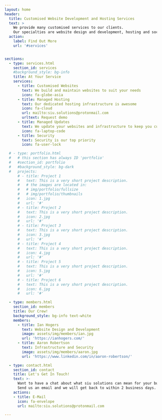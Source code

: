 ```yaml
---
layout: home
header:
  title: Customised Website Development and Hosting Services
  text: >
    We provide many customised services to our clients.
    Our specialties are website design and development, hosting and social media marketing.
  action:
    label: Find Out More
    url: '#services'


sections:
  - type: services.html
    section_id: services
    #background_style: bg-info
    title: At Your Service
    services:
      - title: Customised Websites
        text: We build and maintain websites to suit your needs
        icon: fa-globe-asia
      - title: Managed Hosting
        text: Our dedicated hosting infrastructure is awesome
        icon: fa-cloud
        url: mailto:siu.solutions@protonmail.com
        urltext: Request demo
      - title: Managed Updates
        text: We update your websites and infrastructure to keep you current.
        icon: fa-laptop-code
      - title: Security
        text: Security is our top priority
        icon: fa-user-lock

  # - type: portfolio.html
  #   # this section has always ID 'portfolio'
  #   #section_id: portfolio
  #   #background_style: bg-dark
  #   projects:
      # - title: Project 1
      #   text: This is a very short project description.
      #   # the images are located in:
      #   # img/portfolio/fullsize
      #   # img/portfolio/thumbnails
      #   icon: 1.jpg
      #   url: '#'
      # - title: Project 2
      #   text: This is a very short project description.
      #   icon: 2.jpg
      #   url: '#'
      # - title: Project 3
      #   text: This is a very short project description.
      #   icon: 3.jpg
      #   url: '#'
      # - title: Project 4
      #   text: This is a very short project description.
      #   icon: 4.jpg
      #   url: '#'
      # - title: Project 5
      #   text: This is a very short project description.
      #   icon: 5.jpg
      #   url: '#'
      # - title: Project 6
      #   text: This is a very short project description.
      #   icon: 6.jpg
      #   url: '#'

  - type: members.html
    section_id: members
    title: Our Crew!
    background_style: bg-info text-white
    members:
      - title: Ian Hogers
        text: Website Design and Development
        image: assets/img/members/ian.jpg
        url: 'https://ianhogers.com/'
      - title: Aaron Robertson
        text: Infrastructure and Security
        image: assets/img/members/aaron.jpg
        url: 'https://www.linkedin.com/in/aaron-robertson/'

  - type: contact.html
    section_id: contact
    title: Let's Get In Touch!
    text: >-
      Want to have a chat about what siu solutions can mean for your business? 
      Send us an email and we will get back to within 2 business days.
    actions:
    - title: E-Mail
      icon: fa-envelope
      url: mailto:siu.solutions@protonmail.com

---
```

